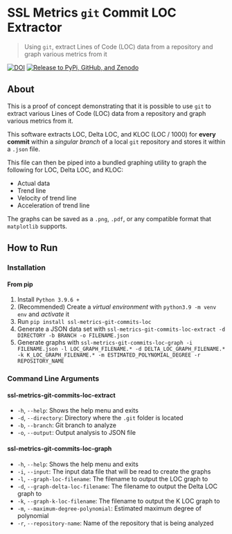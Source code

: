 # SSL Metrics `git` Commit LOC Extractor

> Using `git`, extract Lines of Code (LOC) data from a repository and graph various metrics from it

[![DOI](https://zenodo.org/badge/374020358.svg)](https://zenodo.org/badge/latestdoi/374020358) [![Release to PyPi, GitHub, and Zenodo](https://github.com/SoftwareSystemsLaboratory/ssl-metrics-git-commits-loc/actions/workflows/release.yml/badge.svg)](https://github.com/SoftwareSystemsLaboratory/ssl-metrics-git-commits-loc/actions/workflows/release.yml)

## About

This is a proof of concept demonstrating that it is possible to use `git` to extract various Lines of Code (LOC) data from a repository and graph various metrics from it.

This software extracts LOC, Delta LOC, and KLOC (LOC / 1000) for **every commit** within a *singular branch* of a local `git` repository and stores it within a `.json` file.

This file can then be piped into a bundled graphing utility to graph the following for LOC, Delta LOC, and KLOC:

* Actual data
* Trend line
* Velocity of trend line
* Acceleration of trend line

The graphs can be saved as a `.png`, `.pdf`, or any compatible format that `matplotlib` supports.

## How to Run

### Installation

#### From pip

1. Install `Python 3.9.6 +`
2. (Recommended) Create a *virtual environment* with `python3.9 -m venv env` and *activate* it
3. Run `pip install ssl-metrics-git-commits-loc`
4. Generate a JSON data set with `ssl-metrics-git-commits-loc-extract -d DIRECTORY -b BRANCH -o FILENAME.json`
5. Generate graphs with `ssl-metrics-git-commits-loc-graph -i FILENAME.json -l LOC_GRAPH_FILENAME.* -d DELTA_LOC_GRAPH_FILENAME.* -k K_LOC_GRAPH_FILENAME.* -m ESTIMATED_POLYNOMIAL_DEGREE -r REPOSITORY_NAME`

### Command Line Arguments

#### ssl-metrics-git-commits-loc-extract

- `-h`, `--help`: Shows the help menu and exits
- `-d`, `--directory`: Directory where the `.git` folder is located
- `-b`, `--branch`: Git branch to analyze
- `-o`, `--output`: Output analysis to JSON file

#### ssl-metrics-git-commits-loc-graph

- `-h`, `--help`: Shows the help menu and exits
- `-i`, `--input`: The input data file that will be read to create the graphs
- `-l`, `--graph-loc-filename`: The filename to output the LOC graph to
- `-d`, `--graph-delta-loc-filename`: The filename to output the Delta LOC graph to
- `-k`, `--graph-k-loc-filename`: The filename to output the K LOC graph to
- `-m`, `--maximum-degree-polynomial`: Estimated maximum degree of polynomial
- `-r`, `--repository-name`: Name of the repository that is being analyzed

